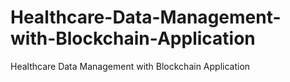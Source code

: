# Healthcare-Data-Management-with-Blockchain-Application
Healthcare Data Management with Blockchain Application
